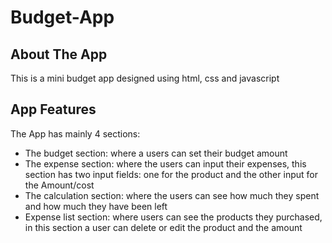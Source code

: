 # Budget-App
## About The App
 This is a mini budget app designed using html, css and javascript
 ## App Features
 The App has mainly 4 sections:
 * The budget section: where a users can set their budget amount
 * The expense section: where the users can input their expenses, this section has two input fields: one for the product and the other input for the Amount/cost
 * The calculation section: where the users can see how much they spent and how much they have been left
 * Expense list section: where users can see the products they purchased, in this section a user can delete or edit the product and the amount
